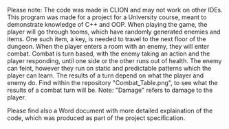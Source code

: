 Please note: The code was made in CLION and may not work on other IDEs.
This program was made for a project for a University course, meant to demonstrate knowledge of C++ and OOP.
When playing the game, the player will go through tooms, which have randomly generated enemies and items. One such item, a key, is needed to travel to the next floor of the dungeon. 
When the player enters a room with an enemy, they will enter combat. Combat is turn based, with the enemy taking an action and the player responding, until one side or the other runs out of health. The enemy can feint, however they run on static and predictable patterns which the player can learn.
The results of a turn depend on what the player and enemy do. Find within the repository "Combat_Table.png", to see what the results of a combat turn will be. Note: "Damage" refers to damage to the player.

Please find also a Word document with more detailed explaination of the code, which was produced as part of the project specification.
